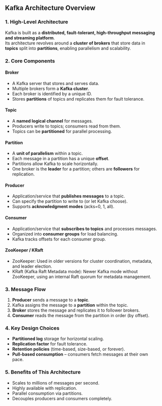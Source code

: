 ##   Kafka Architecture Overview

### 1. High-Level Architecture
Kafka is built as a **distributed, fault-tolerant, high-throughput messaging and streaming platform**.  
Its architecture revolves around a **cluster of brokers** that store data in **topics** split into **partitions**, enabling parallelism and scalability.


### 2. Core Components

#### **Broker**
- A Kafka server that stores and serves data.
- Multiple brokers form a **Kafka cluster**.
- Each broker is identified by a unique ID.
- Stores **partitions** of topics and replicates them for fault tolerance.

#### **Topic**
- A **named logical channel** for messages.
- Producers write to topics; consumers read from them.
- Topics can be **partitioned** for parallel processing.

#### **Partition**
- A **unit of parallelism** within a topic.
- Each message in a partition has a unique **offset**.
- Partitions allow Kafka to scale horizontally.
- One broker is the **leader** for a partition; others are **followers** for replication.

#### **Producer**
- Application/service that **publishes messages** to a topic.
- Can specify the partition to write to (or let Kafka choose).
- Supports **acknowledgment modes** (acks=0, 1, all).

#### **Consumer**
- Application/service that **subscribes to topics** and processes messages.
- Organized into **consumer groups** for load balancing.
- Kafka tracks offsets for each consumer group.

#### **ZooKeeper / KRaft**
- ZooKeeper: Used in older versions for cluster coordination, metadata, and leader election.
- KRaft (Kafka Raft Metadata mode): Newer Kafka mode without ZooKeeper, using an internal Raft quorum for metadata management.


### 3. Message Flow
1. **Producer** sends a message to a **topic**.
2. Kafka assigns the message to a **partition** within the topic.
3. **Broker** stores the message and replicates it to follower brokers.
4. **Consumer** reads the message from the partition in order (by offset).


### 4. Key Design Choices
- **Partitioned log** storage for horizontal scaling.
- **Replication factor** for fault tolerance.
- **Retention policies** (time-based, size-based, or forever).
- **Pull-based consumption** – consumers fetch messages at their own pace.


### 5. Benefits of This Architecture
- Scales to millions of messages per second.
- Highly available with replication.
- Parallel consumption via partitions.
- Decouples producers and consumers completely.



